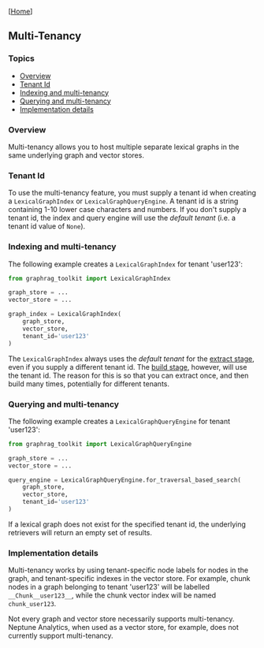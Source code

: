 [[Home](./)]

## Multi-Tenancy

### Topics

- [Overview](#overview)
- [Tenant Id](#tenant-id)
- [Indexing and multi-tenancy](#indexing-and-multi-tenancy)
- [Querying and multi-tenancy](#querying-and-multi-tenancy)
- [Implementation details](#implementation-details)

### Overview

Multi-tenancy allows you to host multiple separate lexical graphs in the same underlying graph and vector stores.

### Tenant Id

To use the multi-tenancy feature, you must supply a tenant id when creating a `LexicalGraphIndex` or `LexicalGraphQueryEngine`. A tenant id is a string containing 1-10 lower case characters and numbers. If you don't supply a tenant id, the index and query engine will use the _default tenant_ (i.e. a tenant id value of `None`).

### Indexing and multi-tenancy

The following example creates a `LexicalGraphIndex` for tenant 'user123':

```python
from graphrag_toolkit import LexicalGraphIndex

graph_store = ...
vector_store = ...

graph_index = LexicalGraphIndex(
    graph_store, 
    vector_store,
    tenant_id='user123'
)
```

The `LexicalGraphIndex` always uses the _default tenant_ for the [extract stage](https://github.com/awslabs/graphrag-toolkit/blob/main/docs/indexing.md#extract), even if you supply a different tenant id. The [build stage](https://github.com/awslabs/graphrag-toolkit/blob/main/docs/indexing.md#build), however, will use the tenant id. The reason for this is so that you can extract once, and then build many times, potentially for different tenants.

### Querying and multi-tenancy

The following example creates a `LexicalGraphQueryEngine` for tenant 'user123':

```python
from graphrag_toolkit import LexicalGraphQueryEngine

graph_store = ...
vector_store = ...

query_engine = LexicalGraphQueryEngine.for_traversal_based_search(
    graph_store, 
    vector_store,
    tenant_id='user123'
)
```

If a lexical graph does not exist for the specified tenant id, the underlying retrievers will return an empty set of results.

### Implementation details

Multi-tenancy works by using tenant-specific node labels for nodes in the graph, and tenant-specific indexes in the vector store. For example, chunk nodes in a graph belonging to tenant 'user123' will be labelled `__Chunk__user123__`, while the chunk vector index will be named `chunk_user123`.

Not every graph and vector store necessarily supports multi-tenancy. Neptune Analytics, when used as a vector store, for example, does not currently support multi-tenancy.